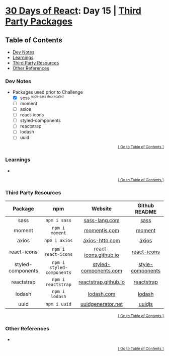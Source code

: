 <!-- omit in toc -->
# [30 Days of React](../README.md#readme): Day 15 | [Third Party Packages](https://github.com/Asabeneh/30-Days-Of-React/blob/master/15_Third_Party_Packages/15_third_party_packages.md)

<!-- omit in toc -->
## Table of Contents
- [Dev Notes](#dev-notes)
- [Learnings](#learnings)
- [Third Party Resources](#third-party-resources)
- [Other References](#other-references)

### Dev Notes
* Packages used prior to Challenge
  * [x] scss <sup><small>node-sass deprecated</small></sup>
  * [ ] moment
  * [ ] axios
  * [ ] react-icons
  * [ ] styled-components
  * [ ] reactstrap
  * [ ] lodash
  * [ ] uuid

<div align="right"><sub><a href="#table-of-contents">[ Go to Table of Contents ]</a></sub></div>

### Learnings
*

<div align="right"><sub><a href="#table-of-contents">[ Go to Table of Contents ]</a></sub></div>

### Third Party Resources
| Package | npm | Website | Github README |
|:-------:|:---:|:-------:|:-------------:|
|       sass        |       `npm i sass`        |                        [sass-lang.com](https://sass-lang.com/)                        |                    [sass](https://github.com/sass/sass#readme)                    |
|      moment       |      `npm i moment`       |                         [momentjs.com](https://momentjs.com/)                         |                [moment](https://github.com/moment/moment/#readme)                 |
|       axios       |       `npm i axios`       |                  [axios-http.com](https://axios-http.com/docs/intro)                  |                  [axios](https://github.com/axios/axios#readme)                   |
|    react-icons    |    `npm i react-icons`    |          [react-icons.github.io](https://react-icons.github.io/react-icons)           |               [react-icons](https://github.com/react-icons/#readme)               |
| styled-components | `npm i styled-components` |                [styled-components.com](https://styled-components.com/)                | [style-components](https://github.com/styled-components/styled-components#readme) |
|    reactstrap     |    `npm i reactstrap`     | [reactstrap.github.io](https://github.com/styled-components/styled-components#readme) |           [reactstrap](https://github.com/reactstrap/reactstrap#readme)           |
|      lodash       |      `npm i lodash`       |                           [lodash.com](https://lodash.com/)                           |                 [lodash](https://github.com/lodash/lodash#readme)                 |
|       uuid        |       `npm i uuid`        |       [uuidgenerator.net](https://www.uuidgenerator.net/dev-corner/javascript)        |                  [uuidjs](https://github.com/uuidjs/uuid#readme)                  |


<div align="right"><sub><a href="#table-of-contents">[ Go to Table of Contents ]</a></sub></div>

### Other References
*

<div align="right"><sub><a href="#table-of-contents">[ Go to Table of Contents ]</a></sub></div>
